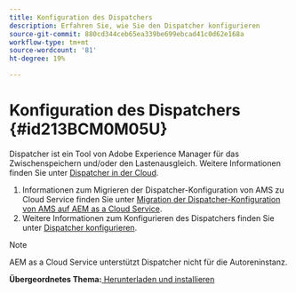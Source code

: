 ```yaml
---
title: Konfiguration des Dispatchers
description: Erfahren Sie, wie Sie den Dispatcher konfigurieren
source-git-commit: 880cd344ceb65ea339be699ebcad41c0d62e168a
workflow-type: tm+mt
source-wordcount: '81'
ht-degree: 19%

---
```


# Konfiguration des Dispatchers {#id213BCM0M05U}

Dispatcher ist ein Tool von Adobe Experience Manager für das Zwischenspeichern und/oder den Lastenausgleich. Weitere Informationen finden Sie unter [Dispatcher in der Cloud](https://experienceleague.adobe.com/docs/experience-manager-cloud-service/implementing/content-delivery/disp-overview.html?lang=en).

1. Informationen zum Migrieren der Dispatcher-Konfiguration von AMS zu Cloud Service finden Sie unter [Migration der Dispatcher-Konfiguration von AMS auf AEM as a Cloud Service](https://experienceleague.adobe.com/docs/experience-manager-cloud-service/implementing/content-delivery/ams-aem.html?lang=en).
1. Weitere Informationen zum Konfigurieren des Dispatchers finden Sie unter [Dispatcher konfigurieren](https://experienceleague.adobe.com/docs/experience-manager-dispatcher/using/configuring/dispatcher-configuration.html?lang=de).

>[!NOTE]
>
> AEM as a Cloud Service unterstützt Dispatcher nicht für die Autoreninstanz.

**Übergeordnetes Thema:**[ Herunterladen und installieren](download-install.md)
